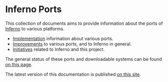 # Inferno Ports

This collection of documents aims to provide information about the ports of
[Inferno](https://inferno-os.org) to various platforms.

* [Implementation](implementation.md) information about various ports.
* [Improvements](improvements.md) to various ports, and to Inferno in general.
* [Initiatives](initiatives.md) related to Inferno and this project.

The general status of these ports and downloadable systems can be found 
[on this page](https://dboddie.github.io/inferno-ports/index.html).

The latest version of this documentation is published
[on this site](https://dboddie.github.io/inferno-ports-doc/).
